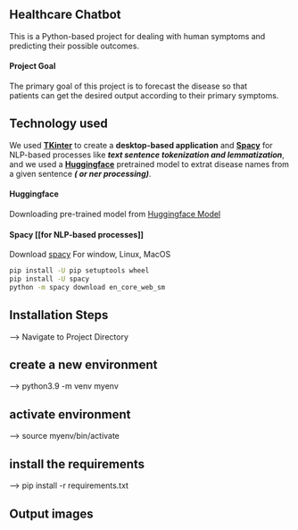 ## Healthcare Chatbot 

This is a Python-based project for dealing with human symptoms and predicting their possible outcomes.

#### Project Goal
The primary goal of this project is to forecast the disease so that patients can get the desired output according to their primary symptoms. 

## Technology used
We used **[TKinter](https://docs.python.org/3/library/tkinter.html)** to create a **desktop-based application** and **[Spacy](https://spacy.io/)** for NLP-based processes like ***text sentence tokenization and lemmatization***, and we used a **[Huggingface](https://huggingface.co/)** pretrained model to extrat disease names from a given sentence ***( or ner processing)***.


#### Huggingface
Downloading pre-trained model from [Huggingface Model](https://huggingface.co/raynardj/ner-disease-ncbi-bionlp-bc5cdr-pubmed)


#### Spacy  [[for NLP-based processes]]

Download [spacy](https://spacy.io/usage) For window, Linux, MacOS

```bash
pip install -U pip setuptools wheel
pip install -U spacy
python -m spacy download en_core_web_sm
```


## Installation Steps

--> Navigate to Project Directory

## create a new environment
--> python3.9 -m venv myenv

## activate environment
--> source myenv/bin/activate

## install the requirements
--> pip install -r requirements.txt 



## Output images








